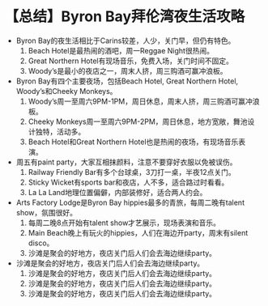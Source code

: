 # 【总结】Byron Bay拜伦湾夜生活攻略

-   Byron Bay的夜生活相比于Carins较差，人少，关门早，但仍有特色。
    1.  Beach Hotel是最热闹的酒吧，周一Reggae Night很热闹。
    2.  Great Northern Hotel有现场音乐，免费入场，关门时间不固定。
    3.  Woody’s是最小的夜店之一，周末人挤，周三购酒可赢冲浪板。
-   Byron Bay有四个主要夜场，包括Beach Hotel, Great Northern Hotel, Woody’s和Cheeky Monkeys。
    1.  Woody’s周一至周六9PM-1PM，周日休息，周末人挤，周三购酒可赢冲浪板。
    2.  Cheeky Monkeys周一至周六9PM-2PM，周日休息，地方宽敞，舞池设计独特，活动多。
    3.  Beach Hotel和Great Northern Hotel也是热闹的夜场，有现场音乐表演。
-   周五有paint party，大家互相抹颜料，注意不要穿好衣服以免被误伤。
    1.  Railway Friendly Bar有多个台球桌，3刀打一桌，半夜12点关门。
    2.  Sticky Wicket有sports bar和夜店，人不多，适合路过时看看。
    3.  La La Land地理位置偏僻，内部装修好，适合两人约会。
-   Arts Factory Lodge是Byron Bay hippies最多的青旅，每周二晚有talent show，氛围很好。
    1.  每周二晚8点开始有talent show才艺展示，现场表演和音乐。
    2.  Main Beach晚上有玩火的hippies，人们在海边开party，周末有silent disco。
    3.  沙滩是聚会的好地方，夜店关门后人们会去海边继续party。
-   沙滩是聚会的好地方，夜店关门后人们会去海边继续party。
    1.  沙滩是聚会的好地方，夜店关门后人们会去海边继续party。
    2.  沙滩是聚会的好地方，夜店关门后人们会去海边继续party。
    3.  沙滩是聚会的好地方，夜店关门后人们会去海边继续party。